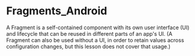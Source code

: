 # Fragments_Android
A Fragment is a self-contained component with its own user interface (UI) and lifecycle that can be reused in different parts of an app's UI. (A Fragment can also be used without a UI, in order to retain values across configuration changes, but this lesson does not cover that usage.)
